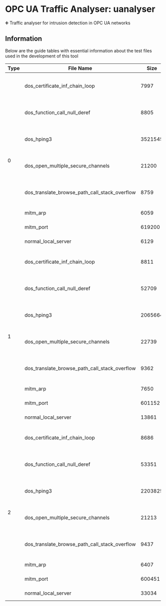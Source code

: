 # OPC UA Traffic Analyser: uanalyser

➕ Traffic analyser for intrusion detection in OPC UA networks

## Information

Below are the guide tables with essential information about the test files used in the development of this tool

<!--<style type="text/css">
.tg  {border-collapse:collapse;border-color:#ccc;border-spacing:0;border:1px solid #ddd;}
.tg td{background-color:#fff;border-bottom-width:1px;border-color:#ccc;border-style:solid;border-top-width:1px; border-width:0px;color:#333;font-family:Arial, sans-serif;font-size:14px;overflow:hidden;padding:10px 5px; word-break:normal;}
.tg th{background-color:#f0f0f0;border-bottom-width:1px;border-color:#ccc;border-style:solid;border-top-width:1px; border-width:0px;color:#333;font-family:Arial, sans-serif;font-size:14px;font-weight:normal;overflow:hidden; padding:10px 5px;word-break:normal;}
.tg .header{border-color:inherit;font-weight:bold;text-align:center;vertical-align:center}
.tg .hd-name, .tg .name{width: 200px; word-wrap: break-word;}
.tg tbody tr:nth-child(even) {background-color: #f2f2f2;}
</style>-->
<table class="tg">
<thead>
  <tr>
    <th class="hd hd-type">Type</th>
    <th class="hd hd-name">File Name</th>
    <th class="hd hd-size">Size</th>
    <th class="hd hd-server">Server</th>
    <th class="hd hd-client">Client</th>
    <th class="hd hd-attacker">Attacker</th>
    <th class="hd hd-sniffer">Sniffer</th>
    <th class="hd hd-attacker">Attack</th>
  </tr>
</thead>
<tbody>
    <tr>
    <td rowspan="8" class="type">0</td>
    <td class="name">dos_certificate_inf_chain_loop</td>
    <td class="size">7997</td>
    <td class="server">192.168.164.101<br>e4:5f:01:2e:1a:b6</td>
    <td class="client">192.168.164.102<br>e4:5f:01:2e:1b:c1</td>
    <td class="attacker">192.168.164.103<br>00:09:5b:bd:64:06</td>
    <td class="sniffer">192.168.164.115<br>ac:1a:3d:a8:67:cd</td>
    <td class="attack">Nº: 1967<br>Time: 32.3419</td>
  </tr>
  <tr>
    <td class="name">dos_function_call_null_deref</td>
    <td class="size">8805</td>
    <td class="server">192.168.164.101<br>e4:5f:01:2e:1a:b6</td>
    <td class="client">192.168.164.102<br>e4:5f:01:2e:1b:c1</td>
    <td class="attacker">192.168.164.103<br>00:09:5b:bd:64:06</td>
    <td class="sniffer">192.168.164.115<br>ac:1a:3d:a8:67:cd</td>
    <td class="attack">Nº: 2275<br>Time: 31.7939</td>
  </tr>
  <tr>
    <td class="name">dos_hping3</td>
    <td class="size">3521545</td>
    <td class="server">192.168.164.101<br>e4:5f:01:2e:1a:b6</td>
    <td class="client">192.168.164.102<br>e4:5f:01:2e:1b:c1</td>
    <td class="attacker">192.168.164.201<br>00:09:5b:bd:64:06</td>
    <td class="sniffer">192.168.164.115<br>ac:1a:3d:a8:67:cd</td>
    <td class="attack">Nº: 4294<br>Time: 41.1575</td>
  </tr>
  <tr>
    <td class="name">dos_open_multiple_secure_channels</td>
    <td class="size">21200</td>
    <td class="server">192.168.164.101<br>e4:5f:01:2e:1a:b6</td>
    <td class="client">192.168.164.102<br>e4:5f:01:2e:1b:c1</td>
    <td class="attacker">192.168.164.103<br>00:09:5b:bd:64:06</td>
    <td class="sniffer">192.168.164.115<br>ac:1a:3d:a8:67:cd</td>
    <td class="attack">Nº: 2224<br>Time: 32.9595</td>
  </tr>
  <tr>
    <td class="name">dos_translate_browse_path_call_stack_overflow</td>
    <td class="size">8759</td>
    <td class="server">192.168.164.101<br>e4:5f:01:2e:1a:b6</td>
    <td class="client">192.168.164.102<br>e4:5f:01:2e:1b:c1</td>
    <td class="attacker">192.168.164.103<br>00:09:5b:bd:64:06</td>
    <td class="sniffer">192.168.164.115<br>ac:1a:3d:a8:67:cd</td>
    <td class="attack">Nº: 2366<br>Time: 31.7897</td>
  </tr>
  <tr>
    <td class="name">mitm_arp</td>
    <td class="size">6059</td>
    <td class="server">192.168.164.101<br>e4:5f:01:2e:1a:b6</td>
    <td class="client">192.168.164.102<br>e4:5f:01:2e:1b:c1</td>
    <td class="attacker">-<br>00:09:5b:bd:64:06</td>
    <td class="sniffer">192.168.164.110<br>00:be:43:34:b8:54</td>
    <td class="attack">-</td>
  </tr>
  <tr>
    <td class="name">mitm_port</td>
    <td class="size">619200</td>
    <td class="server">192.168.164.101<br>e4:5f:01:2e:1a:b6</td>
    <td class="client">192.168.164.102<br>e4:5f:01:2e:1b:c1</td>
    <td class="attacker">-<br>00:09:5b:bd:64:06</td>
    <td class="sniffer">192.168.164.110<br>00:be:43:34:b8:54</td>
    <td class="attack">-</td>
  </tr>
  <tr>
    <td class="name">normal_local_server</td>
    <td class="size">6129</td>
    <td class="server">192.168.164.101<br>e4:5f:01:2e:1a:b6</td>
    <td class="client">192.168.164.102<br>e4:5f:01:2e:1b:c1</td>
    <td class="attacker">-</td>
    <td class="sniffer">192.168.164.110<br>00:be:43:34:b8:54</td>
    <td class="attack">-</td>
  </tr>
  <tr>
    <td rowspan="8" class="type">1</td>
    <td class="name">dos_certificate_inf_chain_loop</td>
    <td class="size">8811</td>
    <td class="server">192.168.164.101<br>e4:5f:01:2e:1a:b6</td>
    <td class="client">192.168.164.102<br>e4:5f:01:2e:1b:c1</td>
    <td class="attacker">192.168.164.103<br>00:09:5b:bd:64:06</td>
    <td class="sniffer">192.168.164.115<br>ac:1a:3d:a8:67:cd</td>
    <td class="attack">Nº: 3470<br>Time: 32.2758</td>
  </tr>
  <tr>
    <td class="name">dos_function_call_null_deref</td>
    <td class="size">52709</td>
    <td class="server">192.168.164.101<br>e4:5f:01:2e:1a:b6</td>
    <td class="client">192.168.164.102<br>e4:5f:01:2e:1b:c1</td>
    <td class="attacker">192.168.164.103<br>00:09:5b:bd:64:06</td>
    <td class="sniffer">192.168.164.115<br>ac:1a:3d:a8:67:cd</td>
    <td class="attack">Nº: 2814<br>Time: 30.9477</td>
  </tr>
  <tr>
    <td class="name">dos_hping3</td>
    <td class="size">2065664</td>
    <td class="server">192.168.164.101<br>e4:5f:01:2e:1a:b6</td>
    <td class="client">192.168.164.102<br>e4:5f:01:2e:1b:c1</td>
    <td class="attacker">192.168.164.201<br>00:09:5b:bd:64:06</td>
    <td class="sniffer">192.168.164.115<br>ac:1a:3d:a8:67:cd</td>
    <td class="attack">Nº: 4275<br>Time: 45.8889</td>
  </tr>
  <tr>
    <td class="name">dos_open_multiple_secure_channels</td>
    <td class="size">22739</td>
    <td class="server">192.168.164.101<br>e4:5f:01:2e:1a:b6</td>
    <td class="client">192.168.164.102<br>e4:5f:01:2e:1b:c1</td>
    <td class="attacker">192.168.164.103<br>00:09:5b:bd:64:06</td>
    <td class="sniffer">192.168.164.115<br>ac:1a:3d:a8:67:cd</td>
    <td class="attack">Nº: 3540<br>Time: 31.8013 </td>
  </tr>
  <tr>
    <td class="name">dos_translate_browse_path_call_stack_overflow</td>
    <td class="size">9362</td>
    <td class="server">192.168.164.101<br>e4:5f:01:2e:1a:b6</td>
    <td class="client">192.168.164.102<br>e4:5f:01:2e:1b:c1</td>
    <td class="attacker">192.168.164.103<br>00:09:5b:bd:64:06</td>
    <td class="sniffer">192.168.164.115<br>ac:1a:3d:a8:67:cd</td>
    <td class="attack">Nº: 3397<br>Time: 31.7899</td>
  </tr>
  <tr>
    <td class="name">mitm_arp</td>
    <td class="size">7650</td>
    <td class="server">192.168.164.101<br>e4:5f:01:2e:1a:b6</td>
    <td class="client">192.168.164.102<br>e4:5f:01:2e:1b:c1</td>
    <td class="attacker">-<br>00:09:5b:bd:64:06</td>
    <td class="sniffer">192.168.164.110<br>00:be:43:34:b8:54</td>
    <td class="attack">-</td>
  </tr>
  <tr>
    <td class="name">mitm_port</td>
    <td class="size">601152</td>
    <td class="server">192.168.164.101<br>e4:5f:01:2e:1a:b6</td>
    <td class="client">192.168.164.102<br>e4:5f:01:2e:1b:c1</td>
    <td class="attacker"><br>00:09:5b:bd:64:06</td>
    <td class="sniffer">192.168.164.110<br>00:be:43:34:b8:54</td>
    <td class="attack">-</td>
  </tr>
  <tr>
    <td class="name">normal_local_server</td>
    <td class="size">13861</td>
    <td class="server">192.168.164.101<br>e4:5f:01:2e:1a:b6</td>
    <td class="client">192.168.164.102<br>e4:5f:01:2e:1b:c1</td>
    <td class="attacker">-</td>
    <td class="sniffer">192.168.164.110<br>00:be:43:34:b8:54</td>
    <td class="attack">-</td>
  </tr>
  <tr>
    <td rowspan="8" class="type">2</td>
    <td class="name">dos_certificate_inf_chain_loop</td>
    <td class="size">8686</td>
    <td class="server">192.168.164.101<br>e4:5f:01:2e:1a:b6</td>
    <td class="client">192.168.164.102<br>e4:5f:01:2e:1b:c1</td>
    <td class="attacker">192.168.164.103<br>00:09:5b:bd:64:06</td>
    <td class="sniffer">192.168.164.115<br>ac:1a:3d:a8:67:cd</td>
    <td class="attack">Nº: 3225<br>Time: 32.3843</td>
  </tr>
  <tr>
    <td class="name">dos_function_call_null_deref</td>
    <td class="size">53351</td>
    <td class="server">192.168.164.101<br>e4:5f:01:2e:1a:b6</td>
    <td class="client">192.168.164.102<br>e4:5f:01:2e:1b:c1</td>
    <td class="attacker">192.168.164.103<br>00:09:5b:bd:64:06</td>
    <td class="sniffer">192.168.164.115<br>ac:1a:3d:a8:67:cd</td>
    <td class="attack">Nº: 3338<br>Time: 31.6231</td>
  </tr>
  <tr>
    <td class="name">dos_hping3</td>
    <td class="size">2203825</td>
    <td class="server">192.168.164.101<br>e4:5f:01:2e:1a:b6</td>
    <td class="client">192.168.164.102<br>e4:5f:01:2e:1b:c1</td>
    <td class="attacker">192.168.164.201<br>00:09:5b:bd:64:06</td>
    <td class="sniffer">192.168.164.115<br>ac:1a:3d:a8:67:cd</td>
    <td class="attack">Nº: 5566<br>Time: 44.9302</td>
  </tr>
  <tr>
    <td class="name">dos_open_multiple_secure_channels</td>
    <td class="size">21213</td>
    <td class="server">192.168.164.101<br>e4:5f:01:2e:1a:b6</td>
    <td class="client">192.168.164.102<br>e4:5f:01:2e:1b:c1</td>
    <td class="attacker">192.168.164.103<br>00:09:5b:bd:64:06</td>
    <td class="sniffer">192.168.164.115<br>ac:1a:3d:a8:67:cd</td>
    <td class="attack">Nº: 3292<br>Time: 31.7924</td>
  </tr>
  <tr>
    <td class="name">dos_translate_browse_path_call_stack_overflow</td>
    <td class="size">9437</td>
    <td class="server">192.168.164.101<br>e4:5f:01:2e:1a:b6</td>
    <td class="client">192.168.164.102<br>e4:5f:01:2e:1b:c1</td>
    <td class="attacker">192.168.164.103<br>00:09:5b:bd:64:06</td>
    <td class="sniffer">192.168.164.115<br>ac:1a:3d:a8:67:cd</td>
    <td class="attack">Nº: 3464<br>Time: 31.1787</td>
  </tr>
  <tr>
    <td class="name">mitm_arp</td>
    <td class="size">6407</td>
    <td class="server">192.168.164.101<br>e4:5f:01:2e:1a:b6</td>
    <td class="client">192.168.164.102<br>e4:5f:01:2e:1b:c1</td>
    <td class="attacker">-<br>00:09:5b:bd:64:06</td>
    <td class="sniffer">192.168.164.110<br>00:be:43:34:b8:54</td>
    <td class="attack">-</td>
  </tr>
  <tr>
    <td class="name">mitm_port</td>
    <td class="size">600451</td>
    <td class="server">192.168.164.101<br>e4:5f:01:2e:1a:b6</td>
    <td class="client">192.168.164.102<br>e4:5f:01:2e:1b:c1</td>
    <td class="attacker">-<br>00:09:5b:bd:64:06</td>
    <td class="sniffer">192.168.164.110<br>00:be:43:34:b8:54</td>
    <td class="attack">-</td>
  </tr>
  <tr>
    <td class="name">normal_local_server</td>
    <td class="size">33034</td>
    <td class="server">192.168.164.101<br>e4:5f:01:2e:1a:b6</td>
    <td class="client">192.168.164.102<br>e4:5f:01:2e:1b:c1</td>
    <td class="attacker">-</td>
    <td class="sniffer">192.168.164.110<br>00:be:43:34:b8:54</td>
    <td class="attack">-</td>
  </tr>
</tbody>
</table>
